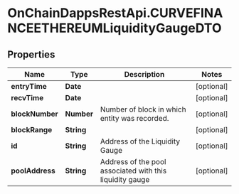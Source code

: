 # OnChainDappsRestApi.CURVEFINANCEETHEREUMLiquidityGaugeDTO

## Properties

Name | Type | Description | Notes
------------ | ------------- | ------------- | -------------
**entryTime** | **Date** |  | [optional] 
**recvTime** | **Date** |  | [optional] 
**blockNumber** | **Number** | Number of block in which entity was recorded. | [optional] 
**blockRange** | **String** |  | [optional] 
**id** | **String** | Address of the Liquidity Gauge | [optional] 
**poolAddress** | **String** | Address of the pool associated with this liquidity gauge | [optional] 


